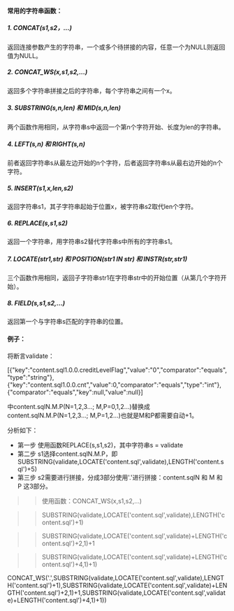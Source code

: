 #### 常用的字符串函数：
##### 1. CONCAT(s1,s2，...)

返回连接参数产生的字符串，一个或多个待拼接的内容，任意一个为NULL则返回值为NULL。

##### 2. CONCAT_WS(x,s1,s2,...)

返回多个字符串拼接之后的字符串，每个字符串之间有一个x。

##### 3. SUBSTRING(s,n,len)  和  MID(s,n,len)

两个函数作用相同，从字符串s中返回一个第n个字符开始、长度为len的字符串。

##### 4. LEFT(s,n) 和 RIGHT(s,n)

前者返回字符串s从最左边开始的n个字符，后者返回字符串s从最右边开始的n个字符。

##### 5. INSERT(s1,x,len,s2)

返回字符串s1，其子字符串起始于位置x，被字符串s2取代len个字符。

##### 6. REPLACE(s,s1,s2)

返回一个字符串，用字符串s2替代字符串s中所有的字符串s1。

##### 7. LOCATE(str1,str) 和  POSITION(str1 IN str) 和  INSTR(str,str1)

三个函数作用相同，返回子字符串str1在字符串str中的开始位置（从第几个字符开始）。

##### 8. FIELD(s,s1,s2,...)

返回第一个与字符串s匹配的字符串的位置。



#### 例子：

将断言validate：

[{"key":"content.sql1.0.0.creditLevelFlag","value":"0","comparator":"equals","type":"string"},{"key":"content.sql1.0.0.cnt","value":0,"comparator":"equals","type":"int"},{"comparator":"equals","key":null,"value":null}]

中content.sqlN.M.P(N=1,2,3...; M,P=0,1,2...)替换成content.sqlN.M.P(N=1,2,3...; M,P=1,2...)也就是M和P都需要自动+1。

分析如下：

- 第一步 使用函数REPLACE(s,s1,s2)，其中字符串s = validate
- 第二步 s1选择content.sqlN.M.P，即 SUBSTRING(validate,LOCATE('content.sql',validate),LENGTH('content.sql')+5)
- 第三步 s2需要进行拼接，分成3部分使用'.'进行拼接：content.sqlN 和  M  和  P 这3部分。
>> 使用函数：CONCAT_WS(x,s1,s2,...)

>> SUBSTRING(validate,LOCATE('content.sql',validate),LENGTH('content.sql')+1)

>> SUBSTRING(validate,LOCATE('content.sql',validate)+LENGTH('content.sql')+2,1)+1

>> SUBSTRING(validate,LOCATE('content.sql',validate)+LENGTH('content.sql')+4,1)+1)

CONCAT_WS('.',SUBSTRING(validate,LOCATE('content.sql',validate),LENGTH('content.sql')+1),SUBSTRING(validate,LOCATE('content.sql',validate)+LENGTH('content.sql')+2,1)+1,SUBSTRING(validate,LOCATE('content.sql',validate)+LENGTH('content.sql')+4,1)+1)) 




